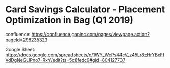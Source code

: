 # Card Savings Calculator - Placement Optimization in Bag (Q1 2019)

confluence:
https://confluence.gapinc.com/pages/viewpage.action?pageId=298235323

Google Sheet:
https://docs.google.com/spreadsheets/d/1WY_WcPs44cV_z45Lr8zHrYBxFfVdDgNeGLlPno7-RxY/edit?ts=5c8fedc9#gid=804127737

